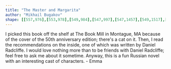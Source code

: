 ```yaml
---
title: "The Master and Margarita"
author: "Mikhail Bugakov"
shape: [[557,976],[553,978],[549,984],[547,997],[547,1457],[549,1517],[547,1684],[548,1727],[546,1741],[548,1882],[546,1953],[548,1963],[548,2100],[549,2123],[554,2130],[564,2132],[580,2132],[594,2135],[691,2134],[696,2132],[700,2126],[703,2109],[705,2077],[706,1996],[705,1877],[707,1854],[707,1774],[705,1745],[705,1722],[707,1716],[707,1524],[705,1378],[706,1185],[703,1129],[705,1001],[704,992],[701,985],[693,979],[676,980],[641,977],[583,976]]
---
```

I picked this book off the shelf at The Book Mill in Montague, MA because of the cover of the 50th anniversary edition; there's a cat on it.  Then, I read the recommendations on the inside, one of which was written by Daniel Radcliffe.  I would love nothing more than to be friends with Daniel Radcliffe; feel free to ask me about it sometime.  Anyway, this is a fun Russian novel with an interesting cast of characters. - Emma

